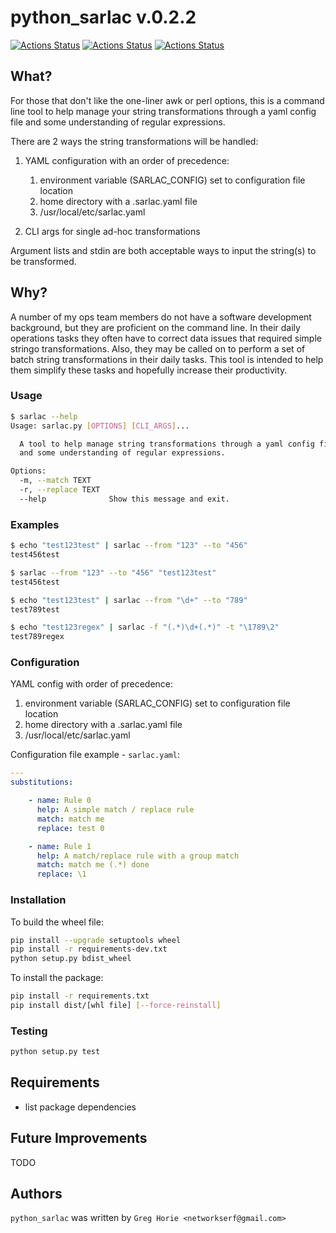 # python_sarlac v.0.2.2

[![Actions Status](https://github.com/netserf/python-sarlac/workflows/Test/badge.svg)](https://github.com/netserf/python-sarlac/actions)
[![Actions Status](https://github.com/netserf/python-sarlac/workflows/Markdown%20Lint/badge.svg)](https://github.com/netserf/python-sarlac/actions)
[![Actions Status](https://github.com/netserf/python-sarlac/workflows/Markdown%20Links/badge.svg)](https://github.com/netserf/python-sarlac/actions)

## What?

For those that don't like the one-liner awk or perl options, this is a command
line tool to help manage your string transformations through a yaml config file
and some understanding of regular expressions.

There are 2 ways the string transformations will be handled:

1. YAML configuration with an order of precedence:

    1. environment variable (SARLAC_CONFIG) set to configuration file location
    1. home directory with a .sarlac.yaml file
    1. /usr/local/etc/sarlac.yaml

1. CLI args for single ad-hoc transformations

Argument lists and stdin are both acceptable ways to input the string(s) to be
transformed.

## Why?

A number of my ops team members do not have a software development background,
but they are proficient on the command line. In their daily operations tasks
they often have to correct data issues that required simple stringo
transformations. Also, they may be called on to perform a set of batch string
transformations in their daily tasks. This tool is intended to help them
simplify these tasks and hopefully increase their productivity.

### Usage

```bash
$ sarlac --help
Usage: sarlac.py [OPTIONS] [CLI_ARGS]...

  A tool to help manage string transformations through a yaml config file
  and some understanding of regular expressions.

Options:
  -m, --match TEXT
  -r, --replace TEXT
  --help              Show this message and exit.
  ```

### Examples

```bash
$ echo "test123test" | sarlac --from "123" --to "456"
test456test

$ sarlac --from "123" --to "456" "test123test"
test456test

$ echo "test123test" | sarlac --from "\d+" --to "789"
test789test

$ echo "test123regex" | sarlac -f "(.*)\d+(.*)" -t "\1789\2"
test789regex
```

### Configuration

YAML config with order of precedence:

1. environment variable (SARLAC_CONFIG) set to configuration file location
1. home directory with a .sarlac.yaml file
1. /usr/local/etc/sarlac.yaml

Configuration file example - `sarlac.yaml`:

```yaml
---
substitutions:

    - name: Rule 0
      help: A simple match / replace rule
      match: match me
      replace: test 0

    - name: Rule 1
      help: A match/replace rule with a group match
      match: match me (.*) done
      replace: \1
```

### Installation

To build the wheel file:

```bash
pip install --upgrade setuptools wheel
pip install -r requirements-dev.txt
python setup.py bdist_wheel
```

To install the package:

```bash
pip install -r requirements.txt
pip install dist/[whl file] [--force-reinstall]
```

### Testing

```python
python setup.py test
```

## Requirements

- list package dependencies

## Future Improvements

TODO

## Authors

`python_sarlac` was written by `Greg Horie <networkserf@gmail.com>`
